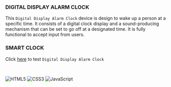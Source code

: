 ### DIGITAL DISPLAY ALARM CLOCK


 

This ```Digital Display Alarm Clock``` device is design to wake up a
person at a specific time. It consists of a digital clock display and a
sound-producing mechanism that can be set to go off at a designated time.
It is fully functional to accept input from users.


### SMART CLOCK
Click [here](https://jasonadindu.github.io/digital-clock/) to test ```Digital Display Alarm Clock```

<br />

![HTML5](https://img.shields.io/badge/html5-%23E34F26.svg?style=for-the-badge&logo=html5&logoColor=white)
![CSS3](https://img.shields.io/badge/css3-%231572B6.svg?style=for-the-badge&logo=css3&logoColor=white)
![JavaScript](https://img.shields.io/badge/javascript-%23323330.svg?style=for-the-badge&logo=javascript&logoColor=%23F7DF1E)